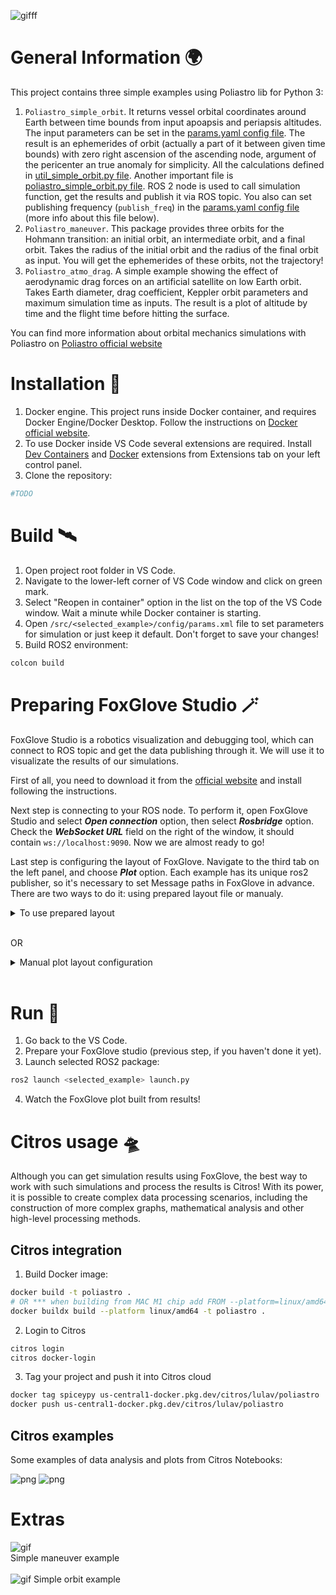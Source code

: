 ![gif](/docs/img/main.gif "Maneuver example")ff
# General Information 🌍
This project contains three simple examples using Poliastro lib for Python 3:
1. `Poliastro_simple_orbit`. It returns vessel orbital coordinates around Earth between time bounds from input apoapsis and periapsis altitudes. The input parameters can be set in the [params.yaml config file](/src/poliastro_simple_orbit/config/params.yaml). The result is an ephemerides of orbit (actually a part of it between given time bounds) with zero right ascension of the ascending node, argument of the pericenter an true anomaly for simplicity. All the calculations defined in [util_simple_orbit.py file](/src/poliastro_simple_orbit/poliastro_simple_orbit/util_simple_orbit.py).
Another important file is [poliastro_simple_orbit.py file](/src/poliastro_simple_orbit/poliastro_simple_orbit/poliastro_simple_orbit.py). ROS 2 node is used to call simulation function, get the results and publish it via ROS topic. You also can set publishing frequency (```publish_freq```) in the [params.yaml config file](/src/poliastro_simple_orbit/config/params.yaml) (more info about this file below).
2. `Poliastro_maneuver`. This package provides three orbits for the Hohmann transition: an initial orbit, an intermediate orbit, and a final orbit. Takes the radius of the initial orbit and the radius of the final orbit as input. You will get the ephemerides of these orbits, not the trajectory! 
3. `Poliastro_atmo_drag`. A simple example showing the effect of aerodynamic drag forces on an artificial satellite on low Earth orbit. Takes Earth diameter, drag coefficient, Keppler orbit parameters and maximum simulation time as inputs. The result is a plot of altitude by time and the flight time before hitting the surface.


You can find more information about orbital mechanics simulations with Poliastro on [Poliastro official website](https://poliastro-py.readthedocs.io/en/latest/user_guide.html)

# Installation 🛫
1. Docker engine. This project runs inside Docker container, and requires Docker Engine/Docker Desktop. Follow the instructions on [Docker official website](https://www.docker.com/get-started/).
2. To use Docker inside VS Code several extensions are required. Install [Dev Containers](https://marketplace.visualstudio.com/items?itemName=ms-vscode-remote.remote-containers) and [Docker](https://marketplace.visualstudio.com/items?itemName=ms-azuretools.vscode-docker) extensions from Extensions tab on your left control panel.
3. Clone the repository:
```bash 
#TODO
```

# Build 🛰
1. Open project root folder in VS Code.
2. Navigate to the lower-left corner of VS Code window and click on green mark.
3. Select "Reopen in container" option in the list on the top of the VS Code window. Wait a minute while Docker container is starting.
2. Open ```/src/<selected_example>/config/params.xml``` file to set parameters for simulation or just keep it default. Don't forget to save your changes!
3. Build ROS2 environment:
```bash 
colcon build
```

# Preparing FoxGlove Studio 🪄
FoxGlove Studio is a robotics visualization and debugging tool, which can connect to ROS topic and get the data publishing through it. We will use it to visualizate the results of our simulations.

First of all, you need to download it from the [official website](https://foxglove.dev/) and install following the instructions. 

Next step is connecting to your ROS node. To perform it, open FoxGlove Studio and select *__Open connection__* option, then select *__Rosbridge__* option. Check the *__WebSocket URL__* field on the right of the window, it should contain ```ws://localhost:9090```. Now we are almost ready to go!

Last step is configuring the layout of FoxGlove. Navigate to the third tab on the left panel, and choose __*Plot*__ option. Each example has its unique ros2 publisher, so it's necessary to set Message paths in FoxGlove in advance. There are two ways to do it: using prepared layout file or manualy.

<details>
  <summary>To use prepared layout</summary>

1. Go to the fourth tab on the left panel, then click on three dots near *__Plot panel settings__* and choose *__Import/export settings...__*.

2. Copy code from file in [foxglove_layouts](/foxglove_layouts/) folder for the example you want to use.

3. Contragulations! You are ready to start!
</details>
<br>

OR 

<details>
  <summary>Manual plot layout configuration</summary>

1. For Poliastro_simple_orbit: '/poliastro_simple_orbit/state.data'. Set '/poliastro_simple_orbit/state.data[0]' as Message path in 'Series' tab and '/poliastro_simple_orbit/state.data[1]' as Message path in the 'X Axis' tab. This will provide a plot of orbit. 
2. For Poliastro_maneuver: '/Poliastro_maneuver/state.data'. Set '/poliastro_maneuver/state.data[0]' as Message path in 'Series' tab and '/Poliastro_maneuver/state.data[1]' as Message path in the 'X Axis' tab. This will provide full Hohmann maneuver including initial and final orbits.
3. For Poliastro_atmo_drag: '/Poliastro_atmo_drag/state.data'. Set '/Poliastro_atmo_drag/state.data[0]' as Message path in 'Series' tab and '/Poliastro_atmo_drag/state.data[1]' as Message path in the 'X Axis' tab. This will provide raw orbit data, and '/poliastro_atmo_drag/res.data' will provide total flight time before reaching surface. Although the best way to process simulation results is Citros notebook.
</details>
<br>


# Run 🚀
1. Go back to the VS Code.
2. Prepare your FoxGlove studio (previous step, if you haven't done it yet).
3. Launch selected ROS2 package:
```bash 
ros2 launch <selected_example> launch.py
```
4. Watch the FoxGlove plot built from results!

# Citros usage 🛸
Although you can get simulation results using FoxGlove, the best way to work with such simulations and process the results is Citros! With its power, it is possible to create complex data processing scenarios, including the construction of more complex graphs, mathematical analysis and other high-level processing methods.

## Citros integration
1. Build Docker image:
```bash
docker build -t poliastro .
# OR *** when building from MAC M1 chip add FROM --platform=linux/amd64 ***
docker buildx build --platform linux/amd64 -t poliastro .   
```
2. Login to Citros
 ```bash
citros login
citros docker-login
```
3. Tag your project and push it into Citros cloud
 ```bash
docker tag spiceypy us-central1-docker.pkg.dev/citros/lulav/poliastro
docker push us-central1-docker.pkg.dev/citros/lulav/poliastro
```
## Citros examples
Some examples of data analysis and plots from Citros Notebooks:

![png](/docs/img/citros0.png "Citros example")
![png](/docs/img/citros1.png "Citros example")
# Extras

![gif](/docs/img/main.gif "Maneuver example")
<br>
Simple maneuver example
<br>
<br>
![gif](/docs/img/simple_orbit.png "Simple orbit example")
Simple orbit example
